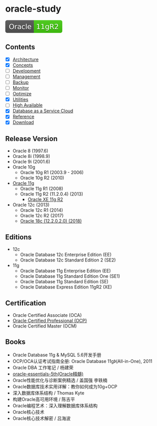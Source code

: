 # oracle-study

[![Oracle11gR2](svg/Oracle-11gR2-brightgreen.svg)](README.md)


## Contents

- [x] [Architecture](architecture/Architecture.md)
- [x] [Concepts](concepts/Contepts.md)
- [ ] [Development](dev/Development.md)
- [ ] [Management](mgmt/Readme.md)
- [ ] [Backup](Backup/Readme.md)
- [ ] [Monitor](monitor/Monitor.md)
- [ ] [Optimize](Optimize/Readme.md)
- [x] [Utilities](utilities/Utilities.md)
- [ ] [High Available](highAvaliability/OracleHA.md)
- [x] [Database as a Service Cloud](https://cloud.oracle.com/database)
- [x] [Reference](Reference.md)
- [x] [Download](Download.md)

## Release Version

- Oracle 8 (1997.6)
- Oracle 8i (1998.9)
- Oracle 9i (2001.6)
- Oracle 10g
  - Oracle 10g R1 (2003.9 - 2006)
  - Oracle 10g R2 (2010)
- [Oracle 11g](releaseVersion/OracleDatabase11g.md)
  - Oracle 11g R1 (2008)
  - Oracle 11g R2 (11.2.0.4) (2013)
    - [Oracle XE 11g R2](releaseVersion/OracleDB_XE_11gR2.md)
- Oracle 12c (2013)
  - Oracle 12c R1 (2014)
  - Oracle 12c R2 (2017)
  - [Oracle 18c (12.2.0.2.0) (2018)](releaseVersion/OracleDatabase18c.md)

## Editions

- 12c
  - Oracle Database 12c Enterprise Edition (EE)
  - Oracle Database 12c Standard Edition 2 (SE2)
- 11g
  - Oracle Database 11g Enterprise Edition (EE)
  - Oracle Database 11g Standard Edition One (SE1)
  - Oracle Database 11g Standard Edition (SE)
  - Oracle Database Express Edition 11gR2 (XE)

## Certification

- Oracle Certified Associate (OCA)
- [Oracle Certified Professional (OCP)](ocp/OCP.md)
- Oracle Certified Master (OCM)

## Books

- Oracle Database 11g & MySQL 5.6开发手册
- OCP/OCA认证考试指南全册: Oracle Database 11g》(All-in-One), 2011
- Oracle DBA 工作笔记 / 杨建荣
- [oracle-essentials-5th(Oracle精髓)](https://www.safaribooksonline.com/library/view/oracle-essentials-5th/9781449343156/)
- Oracle性能优化与诊断案例精选 / 盖国强 李轶楠
- Oracle数据库技术实用详解：教你如何成为10g+OCP
- 深入数据库体系结构 / Thomas Kyte
- 构建Oracle高可用环境 / 陈吉平
- Oracle编程艺术：深入理解数据库体系结构
- Oracle核心技术
- Oracle核心技术解密 / 吕海波